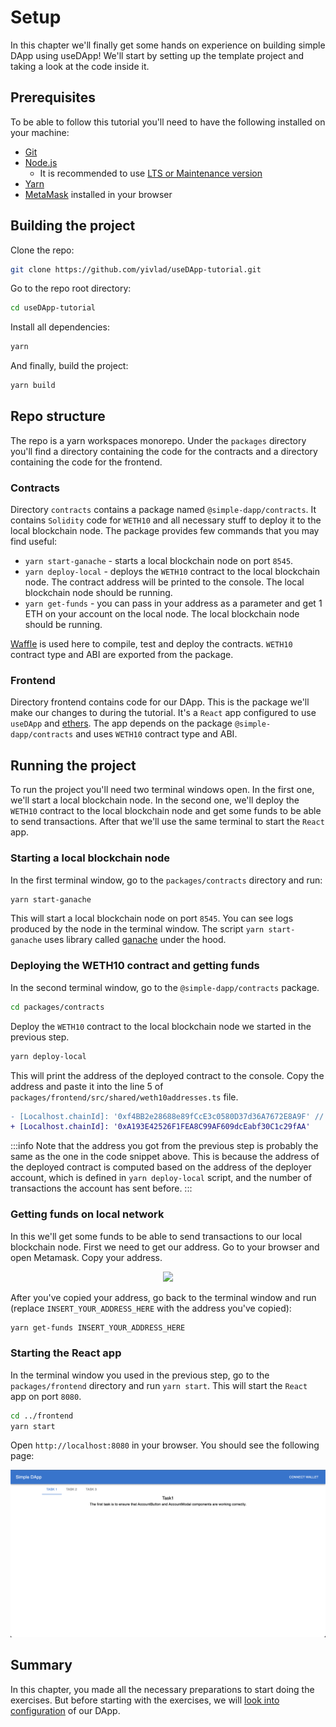 # Setup

In this chapter we'll finally get some hands on experience on building simple DApp using useDApp! We'll start by setting up the template project and taking a look at the code inside it.

## Prerequisites

To be able to follow this tutorial you'll need to have the following installed on your machine:

- [Git](https://git-scm.com/)
- [Node.js](https://nodejs.org/)
  - It is recommended to use [LTS or Maintenance version](https://github.com/nodejs/release#release-schedule)
- [Yarn](https://classic.yarnpkg.com/)
- [MetaMask](https://metamask.io/download/) installed in your browser

## Building the project

Clone the repo:

```bash
git clone https://github.com/yivlad/useDApp-tutorial.git
```

Go to the repo root directory:

```bash
cd useDApp-tutorial
```

Install all dependencies:

```bash
yarn
```

And finally, build the project:

```bash
yarn build
```

## Repo structure

The repo is a yarn workspaces monorepo. Under the `packages` directory you'll find a directory containing the code for the contracts and a directory containing the code for the frontend.

### Contracts

Directory `contracts` contains a package named `@simple-dapp/contracts`. It contains `Solidity` code for `WETH10` and all necessary stuff to deploy it to the local blockchain node. The package provides few commands that you may find useful:

- `yarn start-ganache` - starts a local blockchain node on port `8545`.
- `yarn deploy-local` - deploys the `WETH10` contract to the local blockchain node. The contract address will be printed to the console. The local blockchain node should be running.
- `yarn get-funds` - you can pass in your address as a parameter and get 1 ETH on your account on the local node. The local blockchain node should be running.

[Waffle](https://github.com/TrueFiEng/Waffle) is used here to compile, test and deploy the contracts. `WETH10` contract type and ABI are exported from the package.

### Frontend

Directory frontend contains code for our DApp. This is the package we'll make our changes to during the tutorial. It's a `React` app configured to use `useDApp` and [ethers](https://docs.ethers.io/v5/). The app depends on the package `@simple-dapp/contracts` and uses `WETH10` contract type and ABI.

## Running the project

To run the project you'll need two terminal windows open. In the first one, we'll start a local blockchain node. In the second one, we'll deploy the `WETH10` contract to the local blockchain node and get some funds to be able to send transactions. After that we'll use the same terminal to start the `React` app.

### Starting a local blockchain node

In the first terminal window, go to the `packages/contracts` directory and run:

```bash
yarn start-ganache
```

This will start a local blockchain node on port `8545`. You can see logs produced by the node in the terminal window. The script `yarn start-ganache` uses library called [ganache](https://trufflesuite.com/ganache/) under the hood.

### Deploying the WETH10 contract and getting funds

In the second terminal window, go to the `@simple-dapp/contracts` package.

```bash
cd packages/contracts
```

Deploy the `WETH10` contract to the local blockchain node we started in the previous step.

```bash
yarn deploy-local
```

This will print the address of the deployed contract to the console. Copy the address and paste it into the line 5 of `packages/frontend/src/shared/weth10addresses.ts` file.

````diff
- [Localhost.chainId]: '0xf4BB2e28688e89fCcE3c0580D37d36A7672E8A9F' // TODO: paste the actual address here
+ [Localhost.chainId]: '0xA193E42526F1FEA8C99AF609dcEabf30C1c29fAA'
````

:::info
Note that the address you got from the previous step is probably the same as the one in the code snippet above. This is because the address of the deployed contract is computed based on the address of the deployer account, which is defined in `yarn deploy-local` script, and the number of transactions the account has sent before.
:::

### Getting funds on local network

In this we'll get some funds to be able to send transactions to our local blockchain node. First we need to get our address. Go to your browser and open Metamask. Copy your address.

<p align="center">
  <img src='../../img/copy-address.gif'/>
</p>

After you've copied your address, go back to the terminal window and run (replace `INSERT_YOUR_ADDRESS_HERE` with the address you've copied):

```bash
yarn get-funds INSERT_YOUR_ADDRESS_HERE
```

### Starting the React app

In the terminal window you used in the previous step, go to the `packages/frontend` directory and run `yarn start`. This will start the `React` app on port `8080`.

```bash
cd ../frontend
yarn start
```

Open `http://localhost:8080` in your browser. You should see the following page:

![image](./assets/starting-page.png)

## Summary

In this chapter, you made all the necessary preparations to start doing the exercises. But before starting with the exercises, we will [look into configuration](./Config) of our DApp.
